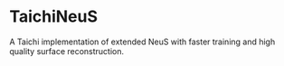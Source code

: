 # TaichiNeuS
A Taichi implementation of extended NeuS with faster training and high quality surface reconstruction. 
